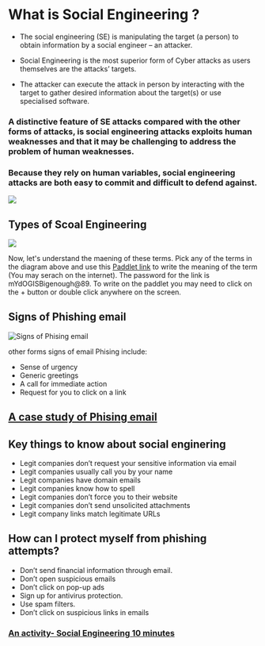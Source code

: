 
# What is Social Engineering ?
* The social engineering (SE) is manipulating the target (a person) to obtain information by a social engineer – an attacker.

* Social Engineering is the most superior form of Cyber attacks as users themselves are the attacks’ targets.

* The attacker can execute the attack in person by interacting with the target to gather desired information about the target(s) or use specialised software.

###  A distinctive feature of SE attacks compared with the other forms of attacks, is social engineering attacks exploits human weaknesses and that it may be challenging to address the problem of human weaknesses.

### Because they rely on human variables, social engineering attacks are both easy to commit and difficult to defend against.

![](https://github.com/CS-Outreach-Session/Cyber-Hygiene/blob/main/images/Social_engineering_attack%20.png)
## Types of Scoal Engineering ##
![](https://github.com/CS-Outreach-Session/Cyber-Hygiene/blob/main/images/Social_engineering_attacks.png)

Now, let's understand the maening of these terms. Pick any of the terms in the diagram above and use this [Paddlet link](https://yorksj.padlet.org/ausman3/jyt6nr96zretx2sf) to write the meaning of the term (You may serach on the internet). The password for the link is mYdOGISBigenough@89. To write on the paddlet you may need to click on the + button or double click anywhere on the screen.


## Signs of Phishing email 

 ![Signs of Phising email](https://github.com/CS-Outreach-Session/Cyber-Hygiene/blob/main/images/Signs%20of%20Phishing%20Email.png)

other forms signs of email Phising include:
* Sense of urgency
* Generic greetings 
* A call for immediate action
* Request for you to click on a link

## [A case study of Phising email](https://github.com/CS-Outreach-Session/Cyber-Hygiene/tree/main/A%20case%20study%20of%20%20Phishing%20email)

## Key things to know about social enginering ##

* Legit companies don’t request your sensitive information via email
* Legit companies usually call you by your name
* Legit companies have domain emails
* Legit companies know how to spell
* Legit companies don’t force you to their website
* Legit companies don’t send unsolicited attachments
* Legit company links match legitimate URLs

## How can I protect myself from phishing attempts? ##

* Don’t send financial information through email.
* Don’t open suspicious emails
* Don’t click on pop-up ads
* Sign up for antivirus protection.
* Use spam filters.
* Don’t click on suspicious links in emails

### [An activity- Social Engineering 10 minutes ](https://github.com/CS-Outreach-Session/Cyber-Hygiene/tree/main/Social%20Engineering%20Activity)


